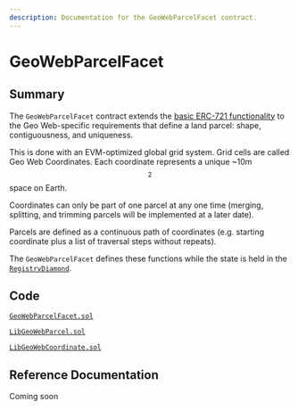 ```yaml
---
description: Documentation for the GeoWebParcelFacet contract.
---
```


# GeoWebParcelFacet

## Summary

The `GeoWebParcelFacet` contract extends the [basic ERC-721 functionality](../erc721facet.md) to the Geo Web-specific requirements that define a land parcel: shape, contiguousness, and uniqueness.

This is done with an EVM-optimized global grid system. Grid cells are called Geo Web Coordinates. Each coordinate represents a unique \~10m$$^2$$ space on Earth.&#x20;

Coordinates can only be part of one parcel at any one time (merging, splitting, and trimming parcels will be implemented at a later date).

Parcels are defined as a continuous path of coordinates (e.g. starting coordinate plus a list of traversal steps without repeats).

The `GeoWebParcelFacet` defines these functions while the state is held in the [`RegistryDiamond`](../registrydiamond.md).

## Code

[`GeoWebParcelFacet.sol`](https://github.com/Geo-Web-Project/core-contracts/blob/main/contracts/registry/facets/GeoWebParcelFacet.sol)

[`LibGeoWebParcel.sol`](https://github.com/Geo-Web-Project/core-contracts/blob/main/contracts/registry/libraries/LibGeoWebParcel.sol)

[`LibGeoWebCoordinate.sol`](https://github.com/Geo-Web-Project/core-contracts/blob/main/contracts/registry/libraries/LibGeoWebCoordinate.sol)

## Reference Documentation

Coming soon
